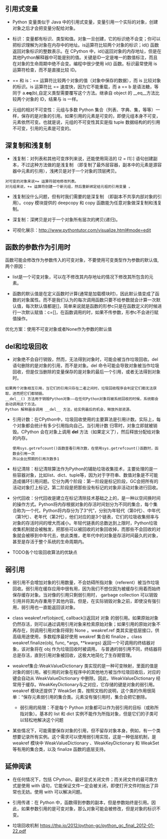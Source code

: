 ## 引用式变量

* Python 变量类似于 Java 中的引用式变量，变量引用一个实际的对象，创建对象之后才会把变量分配给对象。

* 标识：变量都有标识、类型和值。对象一旦创建，它的标识绝不会变；你可以把标识理解为对象在内存中的地址。is运算符比较两个对象的标识；id() 函数返回对象标识的整数表示。在 CPython 中，id()返回对象的内存地址，但是在其他Python解释器中可能是别的值。关键是ID一定是唯一的数值标注，而且在对象的生命周期中绝不会变。编程中很少使用 id() 函数。标识最常使用 is 运算符检查，而不是直接比较 ID。

* == 和 is：== 运算符比较两个对象的值（对象中保存的数据），而 is 比较对象的标识。is 运算符比 == 速度快，因为它不能重载，而 a == b 是语法糖，等同于 a.__eq__(b),自定义类型需要覆写这个方法。继承自 object 的 __eq__方法比较两个对象的 ID，结果与 is 一样。

* 元组的相对不可变性：元组与多数 Python 集合（列表、字典、集，等等）一样，保存的是对象的引用。如果引用的元素是可变的，即便元组本身不可变，元素依然可变。也就是说，元组的不可变性其实是指 tuple 数据结构的的引用不可变，引用的元素是可变的。

## 深复制和浅复制

* 浅复制：对列表和其他可变序列来说，还能使用简洁的 l2 = l1[:] 语句创建副本，不过这种方法做的是浅复制 （即复制了最外层容器，副本中的元素是源容器中元素的引用），浅拷贝是对于一个对象的顶层拷贝。
```
对可变的对象来说+= 运算符就地修改列表。
对元组来说，+= 运算符创建一个新元组，然后重新绑定给元祖的引用变量 。
```
* 浅复制没什么问题，但有时我们需要的是深复制 （即副本不共享内部对象的引用）。copy 模块提供的 deepcopy 和 copy 函数能为任意对象做深复制和浅复制。

* 深复制：深拷贝是对于一个对象所有层次的拷贝(递归)。

* 可视化展示：http://www.pythontutor.com/visualize.html#mode=edit


## 函数的参数作为引用时
函数可能会修改作为参数传入的可变对象，不要使用可变类型作为参数的默认值,两个原因：

* list是一个可变对象，可以在不修改其内存地址的情况下修改其所包含的元素。

* 函数的默认值是在定义函数时计算(通常是加载模块时)，因此默认值变成了函数的对象属性。而不是我们认为的每次调用函数只要不给参数就会计算一次默认值，每次默认值都是[]，简单来说就是函数的形参c只是在函数定义的时候进行一次默认赋值：c=[]，在函数调用的时，如果不传参数，形参c不会进行赋值操作。

优化方案：使用不可变对象或者None作为参数的默认值

## del和垃圾回收

* 对象绝不会自行销毁，然而，无法得到对象时，可能会被当作垃圾回收。del语句删除的是对象的引用，而不是对象。del 命令可能会导致对象被当作垃圾回收，但是仅当删除的变量保存的是对象的最后一个引用，或者无法得到对象时。
```
如果两个对象相互引用，当它们的引用只存在二者之间时，垃圾回收程序会判定它们都无法获取，进而把它们都销毁。
__del__() 方法用于销毁Python对象——在任何Python对象将被系统回收的时候，系统都会自动调用这个方法。
Python 解释器会调用 __del__ 方法，给实例最后的机会，释放外部资源。
```

* 引用计数：在CPython中，垃圾回收使用的主要算法是引用计数。实际上，每个对象都会统计有多少引用指向自己。当引用计数 归零时，对象立即就被销毁。CPython 会在对象上调用 __del__ 方法（如果定义了），然后释放分配给对象的内存。

    ```
    使用sys.getrefcount()函数查看引用次数，在使用sys.getrefcount()函数时，函数会引用一次
    所以会比预期的引用次数多1
    ```

* 标记清除：标记清除算法作为Python的辅助垃圾收集技术，主要处理的是一些容器对象，比如list、dict、tuple等，因为对于字符串、数值对象是不可能造成循环引用问题。它分为两个阶段：第一阶段是标记阶段，GC会把所有的活动对象打上标记，第二阶段是把那些没有标记的对象非活动对象进行回收。

* 分代回收：分代回收是建立在标记清除技术基础之上的，是一种以空间换时间的操作方式。Python将内存根据对象的存活时间划分为不同的集合，每个集合称为一个代，Python将内存分为了3“代”，分别为年轻代（第0代）、中年代（第1代）、老年代（第2代），他们对应的是3个链表，它们的垃圾收集频率与对象的存活时间的增大而减小。年轻代链表的总数达到上限时，Python垃圾收集机制就会被触发，把那些可以被回收的对象回收掉，而那些不会回收的对象就会被移到中年代去，依此类推，老年代中的对象是存活时间最久的对象，甚至是存活于整个系统的生命周期内。

* TODO各个垃圾回收算法的优缺点

## 弱引用

* 弱引用不会增加对象的引用数量，不会妨碍所指对象（referent）被当作垃圾回收。弱引用在缓存应用中很有用，因为我们不想仅因为被缓存引用着而始终保存缓存对象。当对像的引用只剩弱引用时， garbage collection 可以销毁引用并将其内存重用于其他内容。但是，在实际销毁对象之前，即使没有强引用，弱引用也一直能返回该对象。

* class weakref.ref(object[, callback])返回对 对象 的弱引用。如果原始对象仍然存活，则可以通过调用引用对象来检索原始对象；如果引用的原始对象不再存在，则调用引用对象将得到 None 。weakref.ref 类其实是低层接口，供高级用途使用，多数程序最好使用 weakref 集合和 finalize 。class weakref.finalize(obj, func, *args, **kwargs)
返回一个可调用的终结器对象，该对象将在 obj 作为垃圾回收时被调用。 与普通的弱引用不同，终结器将总是存活，直到引用对象被回收，这极大地简化了生存期管理。

* weakref集合:WeakValueDictionary 类实现的是一种可变映射，里面的值是对象的弱引用。被引用的对象在程序中的其他地方被当作垃圾回收后，对应的键会自动从 WeakValueDictionary 中删除。因此，WeakValueDictionary 经常用于缓存。WeakKeyDictionary与之对应，它存储的键是对象的弱引用。weakref 模块还提供了 WeakSet 类，按照文档的说明，这个类的作用很简单：“保存元素弱引用的集合类。元素没有强引用时，集合会把它删除。

    * 弱引用的局限：不是每个 Python 对象都可以作为弱引用的目标（或称所指对象）。基本的 list 和 dict 实例不能作为所指对象，但是它们的子类可以轻松地解决这个问题
    
* 某些情况下，可能需要保存对象的引用，但不留存对象本身。例如，有一个类想要记录所有实例。这个需求可以使用弱引用实现，这是一种低层机制，是 weakref 模块中 WeakValueDictionary 、WeakKeyDictionary 和 WeakSet 等有用的集合类，以及 finalize 函数的底层支持。

## 延伸阅读

* 在任何情况下，包括 CPython，最好显式关闭文件；而关闭文件的最可靠方式是使用 with 语句，它能保证文件一定会被关闭，即使打开文件时抛出了异常也无妨。使用 with 可以解决问题。

* 引用传递：在 Python 中，函数得到参数的副本，但是参数始终是引用。因此，如果参数引用的是可变对象，那么对象可能会被修改，但是对象的标识不变。

* 垃圾回收机制 https://thp.io/2012/python-gc/python_gc_final_2012-01-22.pdf 